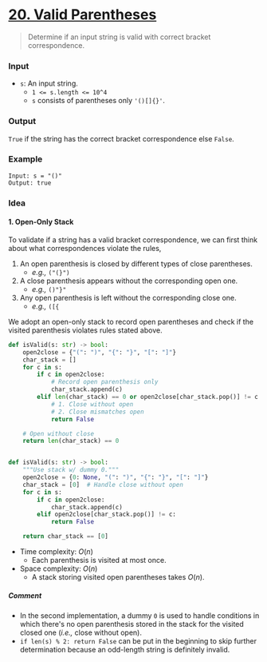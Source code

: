 # [20. Valid Parentheses](https://leetcode.com/problems/valid-parentheses/)
> Determine if an input string is valid with correct bracket correspondence.
### Input
* `s`: An input string.
	* `1 <= s.length <= 10^4`
	* `s` consists of parentheses only `'()[]{}'`.
### Output
`True` if the string has the correct bracket correspondence else `False`.
### Example
```
Input: s = "()"
Output: true
```
### Idea
#### 1. Open-Only Stack
To validate if a string has a valid bracket correspondence, we can first think about what correspondences violate the rules,
1. An open parenthesis is closed by different types of close parentheses.
	* *e.g.,* `("(}")`
2. A close parenthesis appears without the corresponding open one.
	* *e.g.,* `()"}"`
3. Any open parenthesis is left without the corresponding close one.
	* *e.g.,* `([{`

We adopt an open-only stack to record open parentheses and check if the visited parenthesis violates rules stated above.
```python
def isValid(s: str) -> bool:
    open2close = {"(": ")", "{": "}", "[": "]"}
    char_stack = []
    for c in s:
        if c in open2close:
            # Record open parenthesis only
            char_stack.append(c)
        elif len(char_stack) == 0 or open2close[char_stack.pop()] != c: 
            # 1. Close without open
            # 2. Close mismatches open
            return False

    # Open without close
    return len(char_stack) == 0


def isValid(s: str) -> bool:
    """Use stack w/ dummy 0."""
    open2close = {0: None, "(": ")", "{": "}", "[": "]"}
    char_stack = [0]  # Handle close without open
    for c in s:
        if c in open2close:
            char_stack.append(c)
        elif open2close[char_stack.pop()] != c: 
            return False

    return char_stack == [0]
```
* Time complexity: $O(n)$
	* Each parenthesis is visited at most once.
* Space complexity: $O(n)$
	* A stack storing visited open parentheses takes $O(n)$.
##### Comment
* In the second implementation, a dummy `0` is used to handle conditions in which there's no open parenthesis stored in the stack for the visited closed one (*i.e.,* close without open).
* `if len(s) % 2: return False` can be put in the beginning to skip further determination because an odd-length string is definitely invalid.